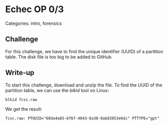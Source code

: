 # Echec OP 0/3

Categories: intro, forensics

## Challenge
For this challenge, we have to find the unique identifier (UUID) of
a partition table.
The disk file is too big to be added to GitHub.

## Write-up
To start this challenge, download and unzip the file.
To find the UUID of the partition table, we can use the _blkid_ tool
on Linux:
```shell
blkid fcsc.raw
```

We get the result:
```text
fcsc.raw: PTUUID="60da4a85-6f6f-4043-8a38-0ab83853e6dc" PTTYPE="gpt"
```